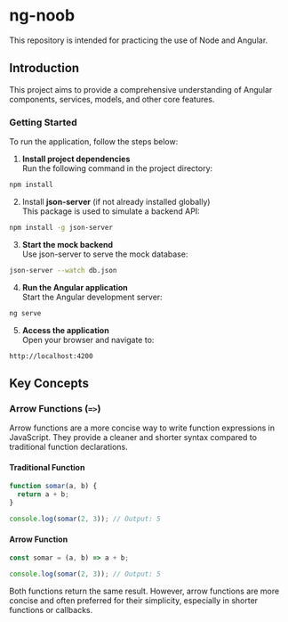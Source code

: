 # ng-noob

This repository is intended for practicing the use of Node and Angular.

## Introduction

This project aims to provide a comprehensive understanding of Angular components, services, models, and other core features.

### Getting Started

To run the application, follow the steps below:

1. **Install project dependencies**  
Run the following command in the project directory:

```bash
npm install
```

2. Install **json-server** (if not already installed globally)  
This package is used to simulate a backend API:

```bash
npm install -g json-server
```

3. **Start the mock backend**  
Use json-server to serve the mock database:

```bash
json-server --watch db.json
```

4. **Run the Angular application**  
Start the Angular development server:

```bash
ng serve
```

5. **Access the application**  
Open your browser and navigate to:

```
http://localhost:4200
```

## Key Concepts

### Arrow Functions (`=>`)

Arrow functions are a more concise way to write function expressions in JavaScript. They provide a cleaner and shorter syntax compared to traditional function declarations.

#### Traditional Function

```javascript
function somar(a, b) {
  return a + b;
}

console.log(somar(2, 3)); // Output: 5
```

#### Arrow Function

```javascript
const somar = (a, b) => a + b;

console.log(somar(2, 3)); // Output: 5
```

Both functions return the same result. However, arrow functions are more concise and often preferred for their simplicity, especially in shorter functions or callbacks.

